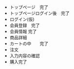 * トップページ　完了
* トップページログイン後　完了
* ログイン(仮)
* 会員登録　完了
* 会員情報 完了
* 商品詳細
* カートの中　　完了
* 注文
* 入力内容の確認
* 購入完了

